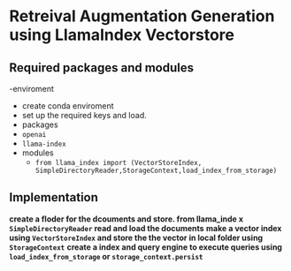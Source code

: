 # Retreival Augmentation Generation using LlamaIndex Vectorstore

## Required packages and modules
-enviroment
 - create conda enviroment
 - set up the required keys and load.
- packages
 - `openai`
 - `llama-index`
- modules
  - `from llama_index import (VectorStoreIndex, SimpleDirectoryReader,StorageContext,load_index_from_storage)`
## Implementation
 **create a floder for the dcouments and store. from llama_inde x  `SimpleDirectoryReader` read and load the documents**
 **make a vector index using `VectorStoreIndex` and store the the vector in local folder using `StorageContext`**
 **create a index and  query engine to execute queries using `load_index_from_storage` or `storage_context.persist`**

